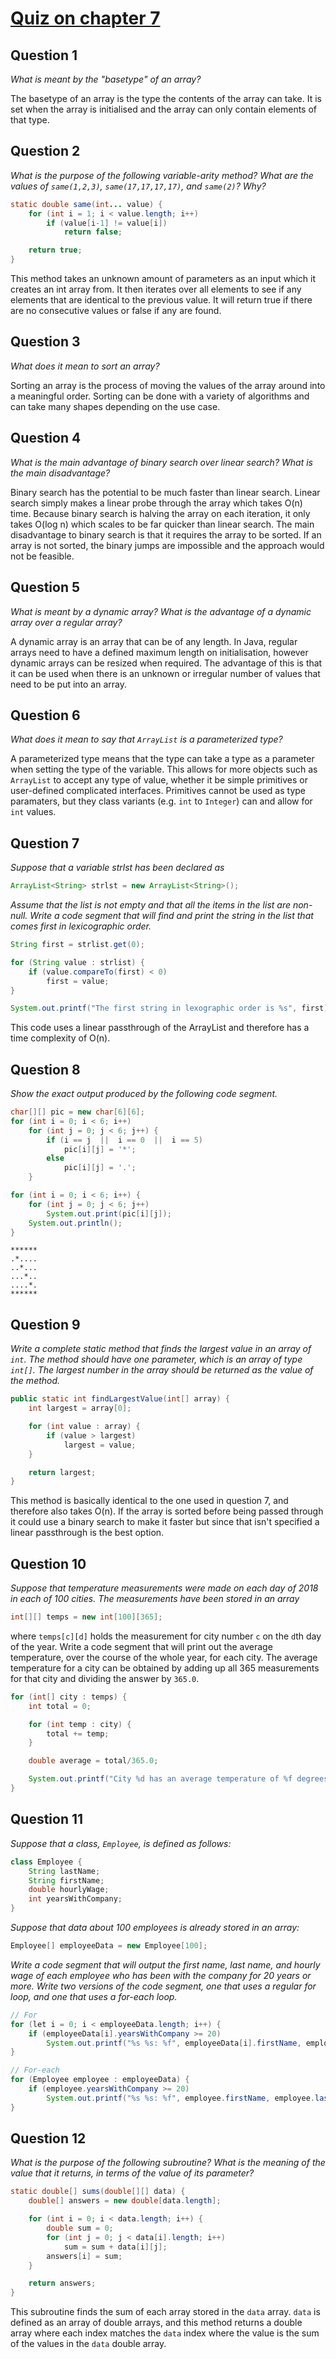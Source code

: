 # [Quiz on chapter 7](https://math.hws.edu/javanotes/c7/quiz.html)

## Question 1

*What is meant by the "basetype" of an array?*

The basetype of an array is the type the contents of the array can take. It is set when the array is initialised and the array can only contain elements of that type.

## Question 2

*What is the purpose of the following variable-arity method? What are the values of `same(1,2,3)`, `same(17,17,17,17)`, and `same(2)`? Why?*

```java
static double same(int... value) {
    for (int i = 1; i < value.length; i++)
        if (value[i-1] != value[i])
            return false;

    return true;
}
```

This method takes an unknown amount of parameters as an input which it creates an int array from. It then iterates over all elements to see if any elements that are identical to the previous value. It will return true if there are no consecutive values or false if any are found.

## Question 3

*What does it mean to sort an array?*

Sorting an array is the process of moving the values of the array around into a meaningful order. Sorting can be done with a variety of algorithms and can take many shapes depending on the use case.

## Question 4

*What is the main advantage of binary search over linear search? What is the main disadvantage?*

Binary search has the potential to be much faster than linear search. Linear search simply makes a linear probe through the array which takes O(n) time. Because binary search is halving the array on each iteration, it only takes O(log n) which scales to be far quicker than linear search. The main disadvantage to binary search is that it requires the array to be sorted. If an array is not sorted, the binary jumps are impossible and the approach would not be feasible.

## Question 5

*What is meant by a dynamic array? What is the advantage of a dynamic array over a regular array?*

A dynamic array is an array that can be of any length. In Java, regular arrays need to have a defined maximum length on initialisation, however dynamic arrays can be resized when required. The advantage of this is that it can be used when there is an unknown or irregular number of values that need to be put into an array.

## Question 6

*What does it mean to say that `ArrayList` is a parameterized type?*

A parameterized type means that the type can take a type as a parameter when setting the type of the variable. This allows for more objects such as `ArrayList` to accept any type of value, whether it be simple primitives or user-defined complicated interfaces. Primitives cannot be used as type paramaters, but they class variants (e.g. `int` to `Integer`) can and allow for `int` values.

## Question 7

*Suppose that a variable strlst has been declared as*

```java
ArrayList<String> strlst = new ArrayList<String>();
```

*Assume that the list is not empty and that all the items in the list are non-null. Write a code segment that will find and print the string in the list that comes first in lexicographic order.*

```java
String first = strlist.get(0);

for (String value : strlist) {
    if (value.compareTo(first) < 0)
        first = value;
}

System.out.printf("The first string in lexographic order is %s", first);
```

This code uses a linear passthrough of the ArrayList and therefore has a time complexity of O(n).

## Question 8

*Show the exact output produced by the following code segment.*

```java
char[][] pic = new char[6][6];
for (int i = 0; i < 6; i++)
    for (int j = 0; j < 6; j++) {
        if (i == j  ||  i == 0  ||  i == 5)
            pic[i][j] = '*';
        else
            pic[i][j] = '.';
    }

for (int i = 0; i < 6; i++) {
    for (int j = 0; j < 6; j++)
        System.out.print(pic[i][j]);
    System.out.println();
}
```

```
******
.*....
..*...
...*..
....*.
******
```

## Question 9

*Write a complete static method that finds the largest value in an array of `int`. The method should have one parameter, which is an array of type `int[]`. The largest number in the array should be returned as the value of the method.*

```java
public static int findLargestValue(int[] array) {
    int largest = array[0];

    for (int value : array) {
        if (value > largest)
            largest = value;
    }

    return largest;
}
```

This method is basically identical to the one used in question 7, and therefore also takes O(n). If the array is sorted before being passed through it could use a binary search to make it faster but since that isn't specified a linear passthrough is the best option.

## Question 10

*Suppose that temperature measurements were made on each day of 2018 in each of 100 cities. The measurements have been stored in an array*

```java
int[][] temps = new int[100][365];
```

where `temps[c][d]` holds the measurement for city number `c` on the `d`th day of the year. Write a code segment that will print out the average temperature, over the course of the whole year, for each city. The average temperature for a city can be obtained by adding up all 365 measurements for that city and dividing the answer by `365.0`.

```java
for (int[] city : temps) {
    int total = 0;

    for (int temp : city) {
        total += temp;
    }

    double average = total/365.0;

    System.out.printf("City %d has an average temperature of %f degrees\n", city, average);
}
```

## Question 11

*Suppose that a class, `Employee`, is defined as follows:*

```java
class Employee {
    String lastName;
    String firstName;
    double hourlyWage;
    int yearsWithCompany;
}
```

*Suppose that data about 100 employees is already stored in an array:*

```java
Employee[] employeeData = new Employee[100];
```

*Write a code segment that will output the first name, last name, and hourly wage of each employee who has been with the company for 20 years or more. Write two versions of the code segment, one that uses a regular for loop, and one that uses a for-each loop.*

```java
// For
for (let i = 0; i < employeeData.length; i++) {
    if (employeeData[i].yearsWithCompany >= 20)
        System.out.printf("%s %s: %f", employeeData[i].firstName, employeeData[i].lastName, employeeData[i].hourlyWage);
}

// For-each
for (Employee employee : employeeData) {
    if (employee.yearsWithCompany >= 20)
        System.out.printf("%s %s: %f", employee.firstName, employee.lastName, employee.hourlyWage);
}
```

## Question 12

*What is the purpose of the following subroutine? What is the meaning of the value that it returns, in terms of the value of its parameter?*

```java
static double[] sums(double[][] data) {
    double[] answers = new double[data.length];

    for (int i = 0; i < data.length; i++) {
        double sum = 0;
        for (int j = 0; j < data[i].length; i++)
            sum = sum + data[i][j];
        answers[i] = sum;
    }

    return answers;
}
```

This subroutine finds the sum of each array stored in the `data` array. `data` is defined as an array of double arrays, and this method returns a double array where each index matches the `data` index where the value is the sum of the values in the `data` double array.